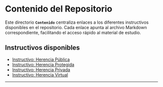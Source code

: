 # Contenido del Repositorio

Este directorio **`Contenido`** centraliza enlaces a los diferentes instructivos disponibles en el repositorio. Cada enlace apunta al archivo Markdown correspondiente, facilitando el acceso rápido al material de estudio.

## Instructivos disponibles

* [Instructivo: Herencia Pública](../instructivo_herencia_publica.md)
* [Instructivo: Herencia Protegida](../instructivo_herencia_protegida.md)
* [Instructivo: Herencia Privada](../instructivo_herencia_privada.md)
* [Instructivo: Herencia Virtual](../instructivo_herencia_virtual.md)

---
